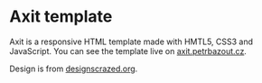 Axit template
=============
Axit is a responsive HTML template made with HMTL5, CSS3 and JavaScript. You can see the template live on [axit.petrbazout.cz](http://axit.petrbazout.cz).

Design is from [designscrazed.org](http://designscrazed.org/free-photoshop-psd-website-templates/).